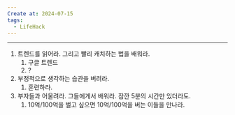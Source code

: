 ```yaml
---
Create at: 2024-07-15
tags:
  - LifeHack
---
```

---

1. 트렌드를 읽어라. 그리고 빨리 캐치하는 법을 배워라.
	1. 구글 트렌드
	2. ?
2. 부정적으로 생각하는 습관을 버려라.
	1. 훈련하라.
3. 부자들과 어울려라. 그들에게서 배워라. 잠깐 5분의 시간만 있더라도.
	1. 10억/100억을 벌고 싶으면 10억/100억을 버는 이들을 만나라.